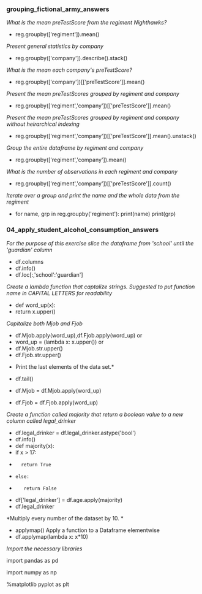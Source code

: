 ### grouping_fictional_army_answers


*What is the mean preTestScore from the regiment Nighthawks?*
- reg.groupby(['regiment']).mean()

*Present general statistics by company*
- reg.groupby(['company']).describe().stack()

*What is the mean each company's preTestScore?*
- reg.groupby(['company'])[['preTestScore']].mean()

*Present the mean preTestScores grouped by regiment and company*
- reg.groupby(['regiment','company'])[['preTestScore']].mean()

*Present the mean preTestScores grouped by regiment and company without heirarchical indexing*
- reg.groupby(['regiment','company'])[['preTestScore']].mean().unstack()

*Group the entire dataframe by regiment and company*
- reg.groupby(['regiment','company']).mean()

*What is the number of observations in each regiment and company*
- reg.groupby(['regiment','company'])[['preTestScore']].count()

*Iterate over a group and print the name and the whole data from the regiment*
- for name, grp in reg.groupby('regiment'):
    print(name)
    print(grp)


### 04_apply_student_alcohol_consumption_answers

*For the purpose of this exercise slice the dataframe from 'school' until the 'guardian' column*
- df.columns
- df.info()
- df.loc[:,'school':'guardian']

*Create a lambda function that captalize strings.  Suggested to put function name in CAPITAL LETTERS for readability*
- def word_up(x):
-    return x.upper()


*Capitalize both Mjob and Fjob*
- df.Mjob.apply(word_up),df.Fjob.apply(word_up)
or
- word_up = (lambda x: x.upper())
or
- df.Mjob.str.upper()
- df.Fjob.str.upper()

* Print the last elements of the data set.*
- df.tail()

- df.Mjob = df.Mjob.apply(word_up)
- df.Fjob = df.Fjob.apply(word_up)

*Create a function called majority that return a boolean value to a new column called legal_drinker*
- df.legal_drinker = df.legal_drinker.astype('bool')
- df.info()
- def majority(x):
-    if x > 17:
-       return True
-     else:
-        return False
        
- df['legal_drinker'] = df.age.apply(majority)
- df.legal_drinker


*Multiply every number of the dataset by 10. *
- applymap() Apply a function to a Dataframe elementwise
- df.applymap(lambda x: x*10)

*Import the necessary libraries*

import pandas as pd

import numpy as np

%matplotlib pyplot as plt
